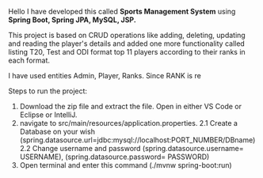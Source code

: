 Hello I have developed this called **Sports Management System** using **Spring Boot, Spring JPA, MySQL, JSP.**

This project is based on CRUD operations like adding, deleting, updating and reading the player's details and added one more functionality called listing T20, Test and ODI format top 11 players according to their ranks in each format.

I have used entities Admin, Player, Ranks. Since RANK is re

Steps to run the project:
1. Download the zip file and extract the file. Open in either VS Code or Eclipse or IntelliJ.
2. navigate to src/main/resources/application.properties.
   2.1 Create a Database on your wish (spring.datasource.url=jdbc:mysql://localhost:PORT_NUMBER/DBname)
   2.2 Change username and password (spring.datasource.username= USERNAME), (spring.datasource.password= PASSWORD)
3. Open terminal and enter this command (./mvnw spring-boot:run)


